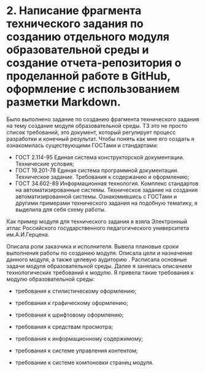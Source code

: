 # 2. Написание фрагмента технического задания по созданию отдельного модуля образовательной среды и создание отчета-репозитория о проделанной работе в GitHub, оформление с использованием разметки Markdown.

Было выполнено задание по созданию фрагмента технического задания на тему создание модуля образовательной среды.
ТЗ это не просто список требований, это документ, который регулирует процесс разработки и конечный результат.
Чтобы понять как мне его создать я ознакомилась существующими ГОСТами и стандартами:
+ ГОСТ 2.114-95 Единая система конструкторской документации. Технические условия;
+ ГОСТ 19.201-78 Единая система программной документации. Техническое задание. Требования к содержанию и оформлению;
+ ГОСТ 34.602-89 Информационная технология. Комплекс стандартов на автоматизированные системы. Техническое задание на создание автоматизированной системы.
Ознакомившись с ГОСТами и другими примерами технического задания на подобную тематику, я выделила для себя схему работы.

Как пример модуля для технического задания я взяла Электронный атлас Российского государственного педагогического университета им.А.И.Герцена.

Описала роли заказчика и исполнителя. Вывела плановые сроки выполнения работы по созданию модуля.
Описала цели и назначение данного модуля, а также целевую аудиторию . Расписала основные задачи модуля образовательной среды.
Далее я занялась описанием технологических требований к модулю.
Я привела такие требования к модулю образовательной среды:

- требования к стилистическому оформлению;

- требования к графическому оформлению;

- требования к шрифтовому оформлению;

- требования к средствам просмотра;

- требования к информационному содержимому;

- требования к системе управления контентом;

- требование к системе компоновки страниц модуля.